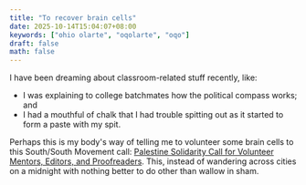 ```yaml
---
title: "To recover brain cells"
date: 2025-10-14T15:04:07+08:00
keywords: ["ohio olarte", "oqolarte", "oqo"]
draft: false
math: false
---
```


I have been dreaming about classroom-related stuff recently, like:

- I was explaining to college batchmates how the political compass
  works; and
- I had a mouthful of chalk that I had trouble spitting out as it
  started to form a paste with my spit.

Perhaps this is my body's way of telling me to volunteer some brain cells to this South/South Movement call: [Palestine Solidarity Call for Volunteer Mentors, Editors, and Proofreaders](https://www.southsouthmovement.org/palestine-solidarity-helpdesk/).
This, instead of wandering across cities on a midnight
with nothing better to do other than wallow in sham.
